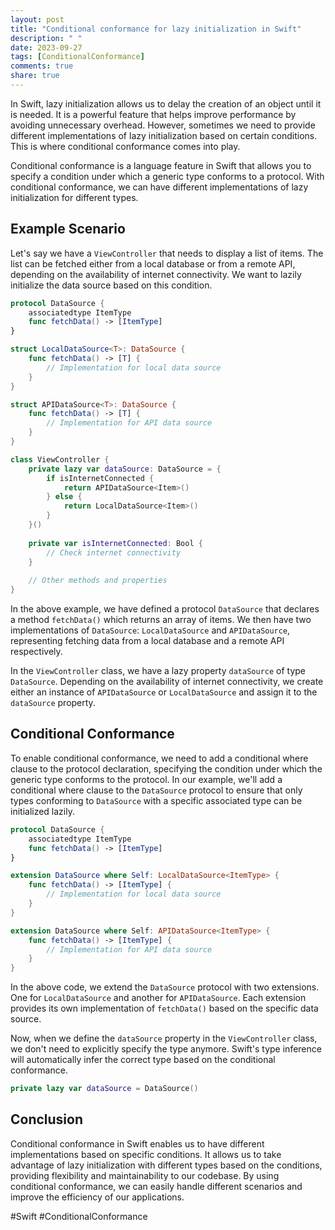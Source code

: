 ```yaml
---
layout: post
title: "Conditional conformance for lazy initialization in Swift"
description: " "
date: 2023-09-27
tags: [ConditionalConformance]
comments: true
share: true
---
```


In Swift, lazy initialization allows us to delay the creation of an object until it is needed. It is a powerful feature that helps improve performance by avoiding unnecessary overhead. However, sometimes we need to provide different implementations of lazy initialization based on certain conditions. This is where conditional conformance comes into play.

Conditional conformance is a language feature in Swift that allows you to specify a condition under which a generic type conforms to a protocol. With conditional conformance, we can have different implementations of lazy initialization for different types.

## Example Scenario

Let's say we have a `ViewController` that needs to display a list of items. The list can be fetched either from a local database or from a remote API, depending on the availability of internet connectivity. We want to lazily initialize the data source based on this condition.

```swift
protocol DataSource {
    associatedtype ItemType
    func fetchData() -> [ItemType]
}

struct LocalDataSource<T>: DataSource {
    func fetchData() -> [T] {
        // Implementation for local data source
    }
}

struct APIDataSource<T>: DataSource {
    func fetchData() -> [T] {
        // Implementation for API data source
    }
}

class ViewController {
    private lazy var dataSource: DataSource = {
        if isInternetConnected {
            return APIDataSource<Item>()
        } else {
            return LocalDataSource<Item>()
        }
    }()
    
    private var isInternetConnected: Bool {
        // Check internet connectivity
    }
    
    // Other methods and properties
}
```

In the above example, we have defined a protocol `DataSource` that declares a method `fetchData()` which returns an array of items. We then have two implementations of `DataSource`: `LocalDataSource` and `APIDataSource`, representing fetching data from a local database and a remote API respectively.

In the `ViewController` class, we have a lazy property `dataSource` of type `DataSource`. Depending on the availability of internet connectivity, we create either an instance of `APIDataSource` or `LocalDataSource` and assign it to the `dataSource` property.

## Conditional Conformance

To enable conditional conformance, we need to add a conditional where clause to the protocol declaration, specifying the condition under which the generic type conforms to the protocol. In our example, we'll add a conditional where clause to the `DataSource` protocol to ensure that only types conforming to `DataSource` with a specific associated type can be initialized lazily.

```swift
protocol DataSource {
    associatedtype ItemType
    func fetchData() -> [ItemType]
}

extension DataSource where Self: LocalDataSource<ItemType> {
    func fetchData() -> [ItemType] {
        // Implementation for local data source
    }
}

extension DataSource where Self: APIDataSource<ItemType> {
    func fetchData() -> [ItemType] {
        // Implementation for API data source
    }
}
```

In the above code, we extend the `DataSource` protocol with two extensions. One for `LocalDataSource` and another for `APIDataSource`. Each extension provides its own implementation of `fetchData()` based on the specific data source.

Now, when we define the `dataSource` property in the `ViewController` class, we don't need to explicitly specify the type anymore. Swift's type inference will automatically infer the correct type based on the conditional conformance.

```swift
private lazy var dataSource = DataSource()
```

## Conclusion

Conditional conformance in Swift enables us to have different implementations based on specific conditions. It allows us to take advantage of lazy initialization with different types based on the conditions, providing flexibility and maintainability to our codebase. By using conditional conformance, we can easily handle different scenarios and improve the efficiency of our applications.

#Swift #ConditionalConformance